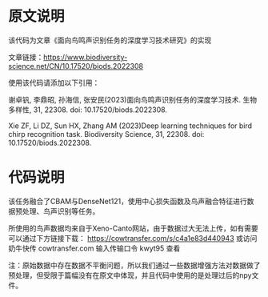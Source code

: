 # 原文说明
该代码为文章《面向鸟鸣声识别任务的深度学习技术研究》的实现


文章链接：https://www.biodiversity-science.net/CN/10.17520/biods.2022308


使用该代码请添加以下引用：


谢卓钒, 李鼎昭, 孙海信, 张安民(2023)面向鸟鸣声识别任务的深度学习技术. 生物多样性, 31, 22308. doi: 10.17520/biods.2022308. 


Xie ZF, Li DZ, Sun HX, Zhang AM (2023)Deep learning techniques for bird chirp recognition task. Biodiversity Science, 31, 22308. doi: 10.17520/biods.2022308. 


# 代码说明
该任务融合了CBAM与DenseNet121，使用中心损失函数及鸟声融合特征进行数据预处理、鸟声识别等任务。


所使用的鸟声数据均来自于Xeno-Canto网站，由于数据过大无法上传，如有需要可以通过下方链接下载：
https://cowtransfer.com/s/c4a1e83d440943
或访问奶牛快传 cowtransfer.com 输入传输口令 kwyt95 查看

注：原始数据中存在数据不平衡问题，所以我们通过一些数据增强方法对数据做了预处理，但受限于篇幅没有在原文中体现，并且代码中使用的是处理过后的npy文件。
